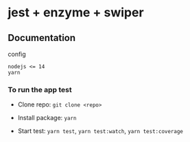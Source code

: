 # jest + enzyme + swiper

## Documentation

config

```
nodejs <= 14
yarn

```

### To run the app test

- Clone repo: `git clone <repo>`

- Install package: `yarn`

- Start test: `yarn test`, `yarn test:watch`, `yarn test:coverage`
